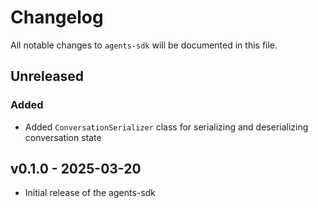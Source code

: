 # Changelog

All notable changes to `agents-sdk` will be documented in this file.

## Unreleased

### Added
* Added `ConversationSerializer` class for serializing and deserializing conversation state

## v0.1.0 - 2025-03-20

* Initial release of the agents-sdk
